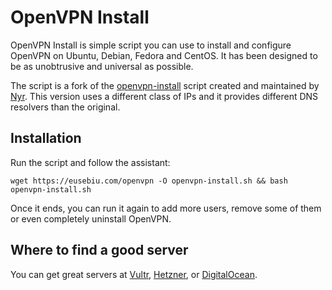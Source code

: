# OpenVPN Install
OpenVPN Install is simple script you can use to install and configure OpenVPN on Ubuntu, Debian, Fedora and CentOS. It has been designed to be as unobtrusive and universal as possible.

The script is a fork of the [openvpn-install](https://github.com/Nyr/openvpn-install) script created and maintained by [Nyr](https://github.com/Nyr). This version uses a different class of IPs and it provides different DNS resolvers than the original.

## Installation
Run the script and follow the assistant:

`wget https://eusebiu.com/openvpn -O openvpn-install.sh && bash openvpn-install.sh`

Once it ends, you can run it again to add more users, remove some of them or even completely uninstall OpenVPN.

## Where to find a good server

You can get great servers at [Vultr](https://eusebiu.com/vultr), [Hetzner](https://eusebiu.com/hetzner), or [DigitalOcean](https://eusebiu.com/digitalocean).
